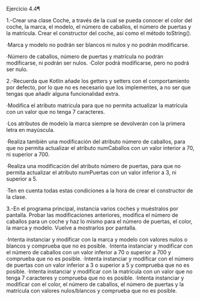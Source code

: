 Ejercicio 4.4¶

1.-Crear una clase Coche, a través de la cual se pueda conocer el color del coche, la marca, el modelo, el número de 
caballos, el número de puertas y la matrícula. Crear el constructor del coche, así como el método toString().

·Marca y modelo no podrán ser blancos ni nulos y no podrán modificarse.

·Número de caballos, número de puertas y matrícula no podrán modificarse, ni podrán ser nulos.
·Color podrá modificarse, pero no podrá ser nulo.

2.-Recuerda que Kotlin añade los getters y setters con el comportamiento por defecto, por lo que no es necesario que los 
implementes, a no ser que tengas que añadir alguna funcionalidad extra.

·Modifica el atributo matricula para que no permita actualizar la matrícula con un valor que no tenga 7 caracteres.

·Los atributos de modelo la marca siempre se devolverán con la primera letra en mayúscula.

·Realiza también una modificación del atributo número de caballos, para que no permita actualizar el atributo numCaballos 
con un valor interior a 70, ni superior a 700.

·Realiza una modificación del atributo número de puertas, para que no permita actualizar el atributo numPuertas con un 
valor inferior a 3, ni superior a 5.

·Ten en cuenta todas estas condiciones a la hora de crear el constructor de la clase.

3.-En el programa principal, instancia varios coches y muéstralos por pantalla. 
Probar las modificaciones anteriores, modifica el número de caballos para un coche y haz lo mismo para el número de 
puertas, el color, la marca y modelo. 
Vuelve a mostrarlos por pantalla.

·Intenta instanciar y modificar con la marca y modelo con valores nulos o blancos y comprueba que no es posible.
·Intenta instanciar y modificar con el número de caballos con un valor inferior a 70 o superior a 700 y comprueba que no es posible.
·Intenta instanciar y modificar con el número de puertas con un valor inferior a 3 o superior a 5 y comprueba que no es posible.
·Intenta instanciar y modificar con la matrícula con un valor que no tenga 7 caracteres y comprueba que no es posible.
·Intenta instanciar y modificar con el color, el número de caballos, el número de puertas y la matrícula con valores nulos/blancos y comprueba que no es posible.
